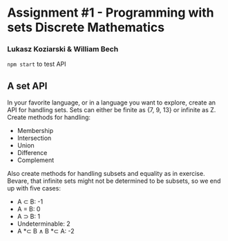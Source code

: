 # Assignment #1 - Programming with sets Discrete Mathematics
### Lukasz Koziarski & William Bech

`npm start` to test API

## A set API
In your favorite language, or in a language you want to explore, create an
API for handling sets. Sets can either be finite as {7, 9, 13} or infinite as Z.
Create methods for handling:
* Membership
* Intersection
* Union
* Difference
* Complement

Also create methods for handling subsets and equality as in exercise. Bevare,
that infinite sets might not be determined to be subsets, so we end up with
five cases:
* A ⊂ B: -1
* A = B: 0
* A ⊃ B: 1
* Undeterminable: 2
* A *⊂ B ∧ B *⊂ A: -2

